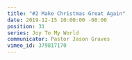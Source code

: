 ```yaml
---
title: "#2 Make Christmas Great Again"
date: 2019-12-15 10:00:00 -08:00
position: 31
series: Joy To My World
communicator: Pastor Jason Graves
vimeo_id: 379817170
---
```


